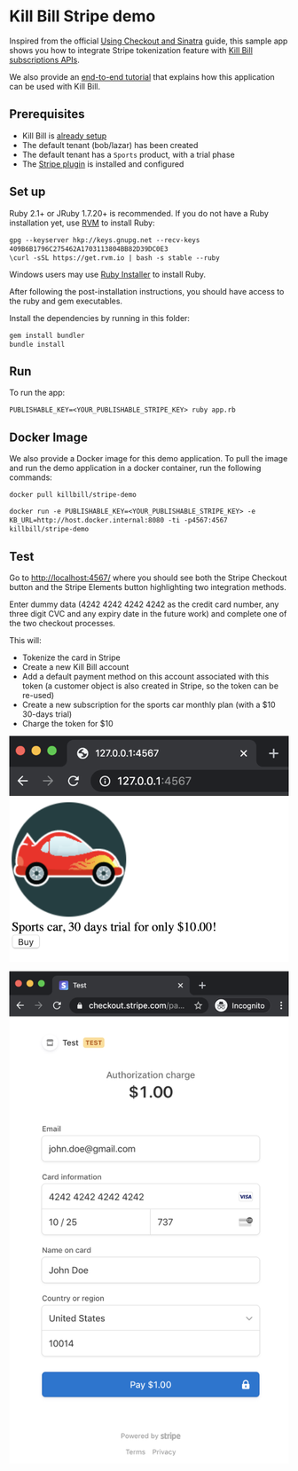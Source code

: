 Kill Bill Stripe demo
=====================

Inspired from the official [Using Checkout and Sinatra](https://stripe.com/docs/checkout/sinatra) guide, this sample app shows you how to integrate Stripe tokenization feature with [Kill Bill subscriptions APIs](https://docs.killbill.io/latest/userguide_subscription.html).

We also provide an [end-to-end tutorial](https://docs.killbill.io/latest/stripe_plugin.html) that explains how this application can be used with Kill Bill.

Prerequisites
-------------

* Kill Bill is [already setup](https://docs.killbill.io/latest/getting_started.html)
* The default tenant (bob/lazar) has been created
* The default tenant has a `Sports` product, with a trial phase
* The [Stripe plugin](https://github.com/killbill/killbill-stripe-plugin) is installed and configured

Set up
------

Ruby 2.1+ or JRuby 1.7.20+ is recommended. If you do not have a Ruby installation yet, use [RVM](https://rvm.io/rvm/install) to install Ruby:

```
gpg --keyserver hkp://keys.gnupg.net --recv-keys 409B6B1796C275462A1703113804BB82D39DC0E3
\curl -sSL https://get.rvm.io | bash -s stable --ruby
```

Windows users may use [Ruby Installer](https://rubyinstaller.org/) to install Ruby.

After following the post-installation instructions, you should have access to the ruby and gem executables.

Install the dependencies by running in this folder:

```
gem install bundler
bundle install
```

Run
---

To run the app:

```
PUBLISHABLE_KEY=<YOUR_PUBLISHABLE_STRIPE_KEY> ruby app.rb
```

Docker Image
---
We also provide a Docker image for this demo application. To pull the image and run the demo application in a docker container, run the following commands:

```
docker pull killbill/stripe-demo
```

```
docker run -e PUBLISHABLE_KEY=<YOUR_PUBLISHABLE_STRIPE_KEY> -e KB_URL=http://host.docker.internal:8080 -ti -p4567:4567 killbill/stripe-demo
```

Test 
----

Go to [http://localhost:4567/](http://localhost:4567/) where you should see both the Stripe Checkout button and the Stripe Elements button highlighting two integration methods.

Enter dummy data (4242 4242 4242 4242 as the credit card number, any three digit CVC and any expiry date in the future work) and complete one of the two checkout processes.

This will:

* Tokenize the card in Stripe
* Create a new Kill Bill account
* Add a default payment method on this account associated with this token (a customer object is also created in Stripe, so the token can be re-used)
* Create a new subscription for the sports car monthly plan (with a $10 30-days trial)
* Charge the token for $10

![Shopping cart](./screen1.png)

![Checkout](./screen2.png)
